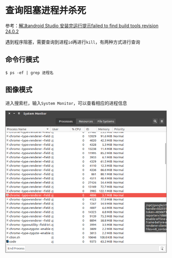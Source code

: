 
# 查询阻塞进程并杀死

参考：[解决android Studio 安装完运行提示failed to find build tools revision 24.0.2](https://blog.csdn.net/qq_28637193/article/details/52549622)

遇到程序阻塞，需要查询到进程`id`再进行`kill`，有两种方式进行查询

## 命令行模式

    $ ps -ef | grep 进程名 

## 图像模式

进入搜索栏，输入`System Monitor`，可以查看相应的进程信息

![](./imgs/system-monitor-process.png)
